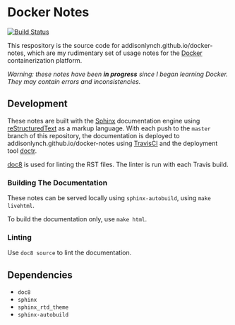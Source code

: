 # Docker Notes

[![Build Status](https://travis-ci.org/addisonlynch/Docker-Notes.svg?branch=master)](https://travis-ci.org/addisonlynch/Docker-Notes)

This respository is the source code for addisonlynch.github.io/docker-notes, which are my rudimentary set of usage notes for the [Docker](https://www.docker.com/) containerization platform.

*Warning: these notes have been **in progress** since I began learning Docker. They may contain errors and inconsistencies.*

## Development

These notes are built with the [Sphinx](https://github.com/sphinx-doc/sphinx) documentation engine using [reStructuredText](http://docutils.sourceforge.net/rst.html) as a markup language. With each push to the ``master`` branch of this repository, the documentation is deployed to addisonlynch.github.io/docker-notes using [TravisCI](https://pypi.org/project/doc8/) and the deployment tool [doctr](https://github.com/drdoctr/doctr).

[doc8](https://pypi.org/project/doc8/) is used for linting the RST files. The linter is run with each Travis build.

### Building The Documentation

These notes can be served locally using ``sphinx-autobuild``, using ``make livehtml``.

To build the documentation only, use ``make html``.

### Linting

Use ``doc8 source`` to lint the documentation.


## Dependencies

* ``doc8``
* ``sphinx``
* ``sphinx_rtd_theme``
* ``sphinx-autobuild``


